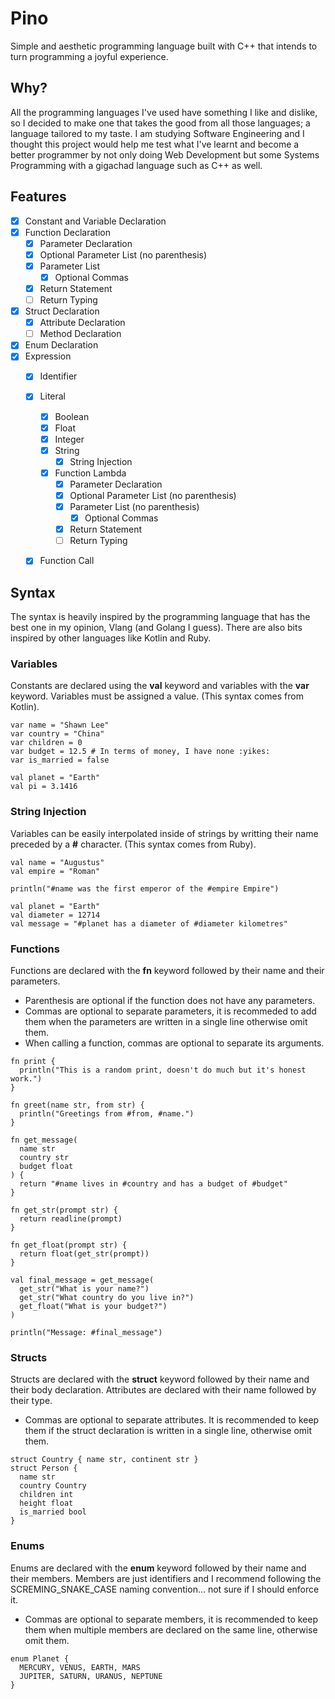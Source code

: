 # Pino
Simple and aesthetic programming language built with C++ that intends to turn programming a joyful experience.

## Why?

All the programming languages I've used have something I like and dislike, so I decided to make one that takes the good from all those languages; a language tailored to my taste. I am studying Software Engineering and I thought this project would help me test what I've learnt and become a better programmer by not only doing Web Development but some Systems Programming with a gigachad language such as C++ as well.

## Features
- [X] Constant and Variable Declaration
- [X] Function Declaration
  - [X] Parameter Declaration
  - [X] Optional Parameter List (no parenthesis)
  - [X] Parameter List
    - [X] Optional Commas
  - [X] Return Statement 
  - [ ] Return Typing
- [X] Struct Declaration
  - [X] Attribute Declaration
  - [ ] Method Declaration
- [X] Enum Declaration
- [X] Expression
  - [X] Identifier
  - [X] Literal
    - [X] Boolean
    - [X] Float
    - [X] Integer
    - [X] String
      - [X] String Injection
    - [X] Function Lambda
      - [X] Parameter Declaration
      - [X] Optional Parameter List (no parenthesis)
      - [X] Parameter List (no parenthesis)
        - [X] Optional Commas
      - [X] Return Statement
      - [ ] Return Typing
  - [X] Function Call


## Syntax

The syntax is heavily inspired by the programming language that has the best one in my opinion, Vlang (and Golang I guess). There are also bits inspired by other languages like Kotlin and Ruby.

### Variables

Constants are declared using the **val** keyword and variables with the **var** keyword. Variables must be assigned a value. (This syntax comes from Kotlin).

```
var name = "Shawn Lee"
var country = "China"
var children = 0
var budget = 12.5 # In terms of money, I have none :yikes:
var is_married = false

val planet = "Earth"
val pi = 3.1416
```

### String Injection

Variables can be easily interpolated inside of strings by writting their name preceded by a **#** character. (This syntax comes from Ruby).

```
val name = "Augustus"
val empire = "Roman"

println("#name was the first emperor of the #empire Empire")

val planet = "Earth"
val diameter = 12714
val message = "#planet has a diameter of #diameter kilometres"
```

### Functions
Functions are declared with the **fn** keyword followed by their name and their parameters.

* Parenthesis are optional if the function does not have any parameters.
* Commas are optional to separate parameters, it is recommeded to add them when the parameters are written in a single line otherwise omit them.
* When calling a function, commas are optional to separate its arguments.

```
fn print {
  println("This is a random print, doesn't do much but it's honest work.")
}

fn greet(name str, from str) {
  println("Greetings from #from, #name.")
}

fn get_message(
  name str
  country str
  budget float
) {
  return "#name lives in #country and has a budget of #budget"
}

fn get_str(prompt str) {
  return readline(prompt)
}

fn get_float(prompt str) {
  return float(get_str(prompt))
}

val final_message = get_message(
  get_str("What is your name?")
  get_str("What country do you live in?")
  get_float("What is your budget?")
)

println("Message: #final_message")
```

### Structs

Structs are declared with the **struct** keyword followed by their name and their body declaration. Attributes are declared with their name followed by their type.

* Commas are optional to separate attributes. It is recommended to keep them if the struct declaration is written in a single line, otherwise omit them.

```
struct Country { name str, continent str }
struct Person {
  name str
  country Country
  children int
  height float
  is_married bool
}
```

### Enums

Enums are declared with the **enum** keyword followed by their name and their members. Members are just identifiers and I recommend following the SCREMING_SNAKE_CASE naming convention... not sure if I should enforce it.

* Commas are optional to separate members, it is recommended to keep them when multiple members are declared on the same line, otherwise omit them.

```
enum Planet {
  MERCURY, VENUS, EARTH, MARS
  JUPITER, SATURN, URANUS, NEPTUNE
}
```

<!-- # Pino

Simple and aesthetic programming language built with C++ that intends to turn programming a joyful experience.

All the programming languages I've used have something I like and dislike, so I decided to make one based on the language I like the most, the V programming language.
I am studying Software Enginnering and C++ is the language I am being taught, so that is the language used in the project. 
Pino is transpiled to JavaScript because it is the language I know the best and I don't know how to compile it to a lower level.

REWRITE: PINO WILL BE REWRITTEN FROM THE GROUND UP BUT THERE WILL NOT BE MANY CHANGES TO THE SYNTAX 

## Why Pino?
Every cool name I thought of was already used and at that moment I was thinking about **Ergo Proxy**, *my all time favourite anime*. Since **Pino** is a little adorable character from that anime and it is a short name as well... **Pino! Pino! Pino!**

## Comments

Multi Line Comments are not yet supported but the intended syntax is shown right below.

```
# Single Line Comment
###
  Multi
  Line
  Comment
###
```

## Variables

```
# Variable
var name = "Shawn Lee"
# Constant
val country = "China"
# Reassignment
name = "John China"
# To Variable
var people = name
```

## String Injection

```
val name = "Shawn Lee"
val country = "China"
val budget = 0
val weight = 64.5
var message = "$name lives in $country, has a budget of $budget and weighs $weight kg"
```

## Vectors

```
fn get_str(it int) {
  return "$it: What is going on fella!"
}

var arr_int = []int { len: 6, init: it * 2 }
var arr_str = []str { len: 9, init: get_str(it) }

println(arr_int, arr_str)

struct Game {
  name str
  characters arr
}

println(Game {
  name: "Gears of War"
  characters: ["Marcus", "Dominic", "Baird", "Cole"]
})

val game = Game {
  name: "Halo"
  characters: ["Master Chief", "Cortana", "Captain Keyes", "Sergeant Johnson", "343 Guilty Spark"]
}

fn print_game_characters(game Game) {
  val len = game:characters:length
  println("$game:name Characters $len")
  for i in len {
    val char = game:characters[i]
    println("  Character $i: $char")
  }
}

print_game_characters(game)

val languages = ["Vlang", "Swift"]
val vlang = languages[0]

println("Languages:", languages, vlang)
```

## Functions

```
fn get_full_name(name str, last_name str) {
  return "$name $last_name"
}

var full_name = get_full_name("Shawn", "Lee")

println(full_name)

fn to_ruble(dollar int) {
  return dollar * 91
}

fn to_yen(dollar int) {
  return dollar * 150
}

val dollar = 10
val rubble = to_rubble(dollar)
val yen = to_yen(dollar)

println("$dollar dollars are $rubble rubbles and $yen yens")
```

## Control Flow

```
var has_girlfriend = false

if has_girlfriend {
  println("Shawn Lee has a girlfriend!")
} else {
  println("Shawn Lee is still single after all these years!")
}
```

## Loop Statement

```
# Times Loop
for 10 {
  println("This loop has run for 10 times")
}

# In Loop
var times = 10
for i in times {
  println("This has run for the $i time a total of $times")
}
```

## Structs

```
struct Phone {
  brand str
  name str
}

struct Person {
  full_name str
  is_married bool
  budget int
  phone Phone
}

fn create_phone(brand str, name str) {
  return Phone { brand, name }
  # or Phone { brand name } (commas are optional)
  # or Phone { brand: brand, name: name } (with no prop shortcut)
}

val person = Person {
  full_name: "Shawn Lee"
  is_married: 50 < 10
  budget: 1000 - 950
  phone: create_phone("Apple", "15 Pro Max")
}

val name = person:full_name
val phone_name = person:phone:name

println(person)
println("$name owns a $phone_name")
println("$person:full_name has a budget of $person:budget $")
```

## Functional Programming

```
# Higher Order Function
fn get_multiplier_fn(multiplier int) {
  return fn (num int) {
    return num * multiplier
  }
}

val double_it = get_multiplier_fn(2)

fn times_ten(num int) {
  return num * 10
}

fn map(array arr, fun function) {
  return []any { len: array:length, init: fun(array[it]) }
}

val arr_int = []int { len: 4, init: times_ten(it) }
val arr_double = map(arr_int, double_it)
val arr_triple = map(arr_int, get_multiplier_fn(3))

println("Array Integers x 1:", arr_int)
println("Array Integers x 2:", arr_double)
println("Array Integers x 3:", arr_triple)

fn fold(array arr, initial any, fun function) {
  var acc = initial

  for i in array:length {
    acc = fun(array[i], acc)
  }

  return acc
}

var total = fold(arr_int, 0, fn (current int, acc int) {
  return acc + current
})

println("Total of [$arr_int] = $total")

# Assigning a Lambda to a Constant
val add = fn (a int, b int) {
  return a + b
}

total = fold(arr_double, 0, add) 
println("Total of [$arr_double] = $total")

total = fold(arr_triple, 0, add) 
println("Total of [$arr_double] = $total")
```

## Missing Features
- [X] Binary Expressions
  - [X] Dual Character Bool Operators (==, !=, >=, <=)
  - [ ] Order of Precedence (JavaScript handles it once it is transpiled but it is not built in Pino)
  - [ ] Parenthesis
- [ ] Checker (Parser output is transpiled without validation)
- [ ] Comments
  - [X] Single Line Comment
  - [ ] Multi Line Comment
- [ ] Descriptive Parser and Lexer Errors
- [X] Floats
- [ ] Functions
  - [ ] Default Parameter Value
  - [ ] Function Return Typing
  - [X] Lambda (Anonymous Function)
  - [X] Return Statement Vector Initialisation Support
- [ ] Else If Statement
- [ ] Match Statement
- [ ] Modules and Import Statements
- [X] Strings
  - [X] Struct Property Access Injection Support ("$struct:property")
- [ ] Structs
  - [X] Struct Definition
  - [X] Struct Initialisation
  - [ ] Struct Operations (delete, read, set)
  - [X] Struct Type for fn parameters
  - [X] Optional Commas
  - [X] Property Shortcut
- [ ] Vectors
  - [X] Vector Accesing
  - [X] Vector Initialisation
  - [X] Vector Literal (["Marcus", "Dominic", "Baird", "Cole"])
  - [ ] Vector Operations (pop, prepend, push, shift)
  - [ ] Vector Type for fn parameters
- [ ] Yield Statement -->
